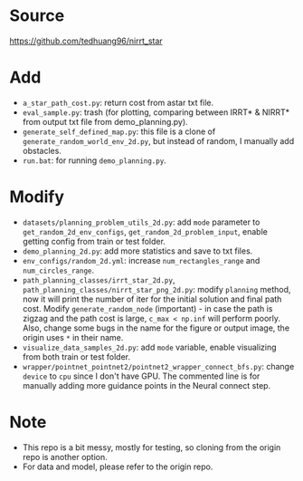#  Source
https://github.com/tedhuang96/nirrt_star

# Add
-  ```a_star_path_cost.py```: return cost from astar txt file.
-  ```eval_sample.py```: trash (for plotting, comparing between IRRT* & NIRRT* from output txt file from demo_planning.py).
-  ```generate_self_defined_map.py```: this file is a clone of ```generate_random_world_env_2d.py```, but instead of random, I manually add obstacles.
-  ```run.bat```: for running ```demo_planning.py```.

# Modify
-  ```datasets/planning_problem_utils_2d.py```: add ```mode``` parameter to ```get_random_2d_env_configs```, ```get_random_2d_problem_input```, enable getting config from train or test folder.
-  ```demo_planning_2d.py```: add more statistics and save to txt files.
-  ```env_configs/random_2d.yml```: increase ```num_rectangles_range``` and ```num_circles_range```.
-  ```path_planning_classes/irrt_star_2d.py```, ```path_planning_classes/nirrt_star_png_2d.py```: modify ```planning``` method, now it will print the number of iter for the initial solution and final path cost. Modify ```generate_random_node``` (important) - in case the path is zigzag and the path cost is large, ```c_max < np.inf``` will perform poorly. Also, change some bugs in the name for the figure or output image, the origin uses `*` in their name.
-  ```visualize_data_samples_2d.py```: add ```mode``` variable, enable visualizing from both train or test folder.
-  ```wrapper/pointnet_pointnet2/pointnet2_wrapper_connect_bfs.py```: change `device` to `cpu` since I don't have GPU. The commented line is for manually adding more guidance points in the Neural connect step.

# Note
-  This repo is a bit messy, mostly for testing, so cloning from the origin repo is another option.
-  For data and model, please refer to the origin repo.
